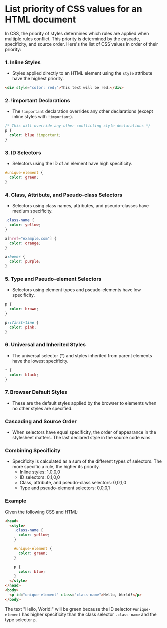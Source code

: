 # List priority of CSS values for an HTML document
In CSS, the priority of styles determines which rules are applied when multiple rules conflict. This priority is determined by the cascade, specificity, and source order. Here's the list of CSS values in order of their priority:

### 1. **Inline Styles**
- Styles applied directly to an HTML element using the `style` attribute have the highest priority.
```html
<div style="color: red;">This text will be red.</div>
```

### 2. **!important Declarations**
- The `!important` declaration overrides any other declarations (except inline styles with `!important`).
```css
/* This will override any other conflicting style declarations */
p {
  color: blue !important;
}
```

### 3. **ID Selectors**
- Selectors using the ID of an element have high specificity.
```css
#unique-element {
  color: green;
}
```

### 4. **Class, Attribute, and Pseudo-class Selectors**
- Selectors using class names, attributes, and pseudo-classes have medium specificity.
```css
.class-name {
  color: yellow;
}

a[href="example.com"] {
  color: orange;
}

a:hover {
  color: purple;
}
```

### 5. **Type and Pseudo-element Selectors**
- Selectors using element types and pseudo-elements have low specificity.
```css
p {
  color: brown;
}

p::first-line {
  color: pink;
}
```

### 6. **Universal and Inherited Styles**
- The universal selector (*) and styles inherited from parent elements have the lowest specificity.
```css
* {
  color: black;
}
```

### 7. **Browser Default Styles**
- These are the default styles applied by the browser to elements when no other styles are specified.

### Cascading and Source Order
- When selectors have equal specificity, the order of appearance in the stylesheet matters. The last declared style in the source code wins.

### Combining Specificity
- Specificity is calculated as a sum of the different types of selectors. The more specific a rule, the higher its priority.
  - Inline styles: 1,0,0,0
  - ID selectors: 0,1,0,0
  - Class, attribute, and pseudo-class selectors: 0,0,1,0
  - Type and pseudo-element selectors: 0,0,0,1

### Example
Given the following CSS and HTML:
```html
<head>
  <style>
    .class-name {
      color: yellow;
    }

    #unique-element {
      color: green;
    }

    p {
      color: blue;
    }
  </style>
</head>
<body>
  <p id="unique-element" class="class-name">Hello, World!</p>
</body>
```

The text "Hello, World!" will be green because the ID selector `#unique-element` has higher specificity than the class selector `.class-name` and the type selector `p`.
